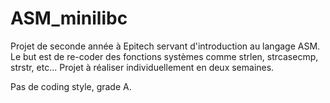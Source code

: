 # ASM_minilibc

Projet de seconde année à Epitech servant d'introduction au langage ASM. Le but est de re-coder des fonctions systèmes comme strlen, strcasecmp, strstr, etc... Projet à réaliser individuellement en deux semaines.

Pas de coding style, grade A.
